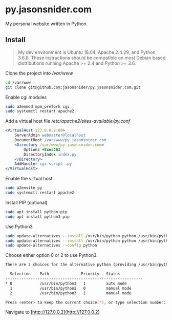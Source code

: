 # py.jasonsnider.com
My personal website written in Python.


## Install

> My dev environment is Ubuntu 18.04, Apache 2.4.29, and Python 3.6.8.
> These instructions should be compatible on most Debian based distributions 
> running Apache >= 2.4 and Python >= 3.6.

Clone the project into */var/www*
```sh
cd /var/www
git clone git@github.com:jasonsnider/py.jasonsnider.com.git
```

Enable cgi modules
```sh
sudo a2enmod mpm_prefork cgi
sudo systemctl restart apache2
```

Add a virtual host file
*/etc/apache2/sites-available/py.conf*
```apache
<VirtualHost 127.0.0.2:80>
    ServerAdmin webmaster@localhost
    DocumentRoot /var/www/py.jasonsnider.com
    <Directory /var/www/py.jasonsnider.com>
        Options +ExecCGI
        DirectoryIndex index.py
    </Directory>
    AddHandler cgi-script .py
</VirtualHost>
```

Enable the virtual host
```sh
sudo a2ensite py
sudo systemctl restart apache2
```

Install PIP (optional)
```sh
sudo apt install python-pip
sudo apt install python3-pip
```

Use Python3
```sh
sudo update-alternatives --install /usr/bin/python python /usr/bin/python2 0
sudo update-alternatives --install /usr/bin/python python /usr/bin/python3 1
sudo update-alternatives --config python
```

Choose either option 0 or 2 to use Python3.
```sh
There are 2 choices for the alternative python (providing /usr/bin/python).

  Selection    Path              Priority   Status
------------------------------------------------------------
* 0            /usr/bin/python3   1         auto mode
  1            /usr/bin/python2   0         manual mode
  2            /usr/bin/python3   1         manual mode

Press <enter> to keep the current choice[*], or type selection number: 0
```

Navigate to [http://127.0.0.2](http://127.0.0.2)
